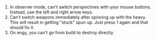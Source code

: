   1. In observer mode, can't switch perspectives with your mouse buttons. Instead, use the left and right arrow keys.
  1. Can't switch weapons immediately after spinning up with the heavy. This will result in getting "stuck" spun up. Just press 1 again and that should fix it.
  1. On engy, you can't go from build to destroy directly.